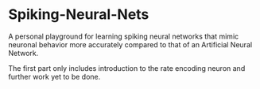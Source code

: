 # Spiking-Neural-Nets
A personal playground for learning spiking neural networks that mimic neuronal behavior more accurately compared to that of an Artificial Neural Network.

The first part only includes introduction to the rate encoding neuron and further work yet to be done.
